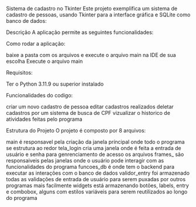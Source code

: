 Sistema de cadastro no Tkinter
Este projeto exemplifica um sistema de cadastro de pessoas, usando Tkinter para a interface gráfica e SQLite como banco de dados:

Descrição
  A aplicação permite as seguintes funcionalidades:

Como rodar a aplicação:

  baixe a pasta com os arquivos e execute o arquivo main na IDE de sua escolha
  Execute o arquivo main 

Requisitos:

  Ter o Python 3.11.9 ou superior instalado

Funcionalidades do codigo:

  criar um novo cadastro de pessoa
  editar cadastros realizados
  deletar cadastros por um sistema de busca de CPF
  vizualizar o historico de atividades feitas pelo programa

Estrutura do Projeto
O projeto é composto por 8 arquivos:

  main é responsavel pela criação da janela príncipal onde todo o programa se estrutura ao redor
  tela_login cria uma janela onde é feita a entrada de usuário e senha para genrenciamento de acesso
  os arquivos frames_ são responsaiveis pelas janelas onde o usuário pode interagir com as funcionalidades do programa
  funcoes_db é onde tem o backend para executar as interações com o banco de dados
  validor_entry foi armazenado todas as validações de entrada de usuário para serem puxadas por outros programas mais facilmente
  widgets está armazenando botões, labels, entry e combobox, alguns com estilos variáveis para serem reutilizados ao longo do programa
